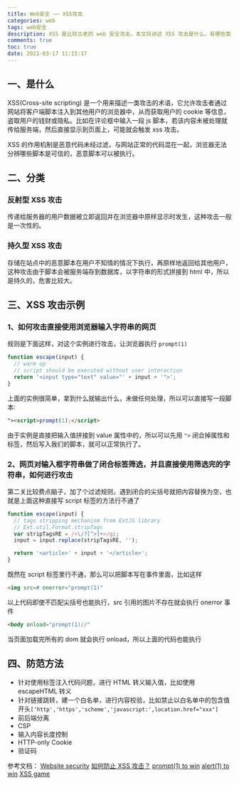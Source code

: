 ```yaml
---
title: Web安全 —— XSS攻击
categories: web
tags: web安全
description: XSS 是比较古老的 web 安全攻击，本文将讲述 XSS 攻击是什么，有哪些类型以及如何进行 XSS 攻击
comments: true
toc: true
date: 2021-03-17 11:15:17
---
```

## 一、是什么

XSS(Cross-site scripting) 是一个用来描述一类攻击的术语，它允许攻击者通过网站将客户端脚本注入到其他用户的浏览器中，从而获取用户的 cookie 等信息，盗取用户的钱财或隐私。比如在评论框中输入一段 js 脚本，若该内容未被处理就传给服务端，然后直接显示到页面上，可能就会触发 xss 攻击。

XSS 的作用机制是恶意代码未经过滤，与网站正常的代码混在一起，浏览器无法分辨哪些脚本是可信的，恶意脚本可以被执行。

## 二、分类

### 反射型 XSS 攻击

传递给服务器的用户数据被立即返回并在浏览器中原样显示时发生，这种攻击一般是一次性的。

### 持久型 XSS 攻击

存储在站点中的恶意脚本在用户不知情的情况下执行，再原样地返回给其他用户，这种攻击由于脚本会被服务端存到数据库，以字符串的形式拼接到 html 中，所以是持久的，危害比较大。

## 三、XSS 攻击示例

### 1、如何攻击直接使用浏览器输入字符串的网页

规则是下面这样，对这个实例进行攻击，让浏览器执行 `prompt(1)`

```js
function escape(input) {
  // warm up
  // script should be executed without user interaction
  return '<input type="text" value="' + input + '">';
}
```

上面的实例很简单，拿到什么就输出什么，未做任何处理，所以可以直接写一段脚本:

```html
"><script>prompt(1);</script>
```

由于实例是直接把输入值拼接到 value 属性中的，所以可以先用 `">` 闭合掉属性和标签，然后写入我们的脚本，就可以正常执行了。

### 2、网页对输入框字符串做了闭合标签筛选，并且直接使用筛选完的字符串，如何进行攻击

第二关比较费点脑子，加了个过滤规则，遇到闭合的尖括号就把内容替换为空，也就是上面这种直接写 script 标签的方法行不通了

```js
function escape(input) {
  // tags stripping mechanism from ExtJS library
  // Ext.util.Format.stripTags
  var stripTagsRE = /<\/?[^>]+>/gi;
  input = input.replace(stripTagsRE, '');

  return '<article>' + input + '</article>';
}
```

既然在 script 标签里行不通，那么可以把脚本写在事件里面，比如这样

```html
<img src=# onerror="prompt(1)"
```

以上代码即使不匹配尖括号也能执行，src 引用的图片不存在就会执行 onerror 事件

```html
<body onload="prompt(1)//"
```

当页面加载完所有的 dom 就会执行 onload，所以上面的代码也能执行

## 四、防范方法

- 针对使用标签注入代码问题，进行 HTML 转义输入值，比如使用 escapeHTML 转义
- 针对链接跳转，建一个白名单，进行内容校验，比如禁止以白名单中的包含值开头`['http','https','scheme','javascript:',location.href="xxx"]`
- 前后端分离
- CSP
- 输入内容长度控制
- HTTP-only Cookie
- 验证码

参考文档：
[Website security](https://developer.mozilla.org/en-US/docs/Learn/Server-side/First_steps/Website_security)
[如何防止 XSS 攻击？](https://tech.meituan.com/2018/09/27/fe-security.html)
[prompt(1) to win](http://prompt.ml/0)
[alert(1) to win](https://alf.nu/alert1)
[XSS game](https://xss-game.appspot.com/)